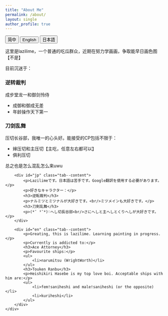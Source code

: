 ```yaml
---
title: "About Me"
permalink: /about/
layout: single
author_profile: true
---
```


<div>
    <div>
        <button class="btn btn--info" onclick="activeTab('cn')">简中</button>
        <button class="btn btn--info" onclick="activeTab('en')">English</button>
        <button class="btn btn--info" onclick="activeTab('jp')">日本語</button>
    </div> 
    <div class="tab--contentHolder">
        <div id="cn" class="tab--content">
            <p>这里是lazilime，一个普通的吃瓜群众，近期在努力学画画，争取能早日画色图【不是】</p>
            <p>目前沉迷于：</p>
            <h3>逆转裁判</h3>
            <p>成步堂龙一和御剑怜侍</p>
            <ul>
                <li>成御和御成无差</li>
                <li>年龄操作天下第一</li>
            </ul>
            <h3>刀剑乱舞</h3>
            <p>压切长谷部，我唯一的心头好。能接受的CP包括不限于：</p>
            <ul>
                <li>婶压切和主压切【主吃，任意左右都可以】</li>
                <li>俱利压切</li>
            </ul>
            <p>总之也是怎么混乱怎么来uwu</p>
        </div>
        
        <div id="jp" class="tab--content">
            <p>Lazilimeです。日本語は苦手です。Google翻訳を使用する必要があります。</p>
            <p>好きなキャラクター：</p>
            <h3>逆転裁判</h3>
            <p>ナルミツとミツナルが大好きです。<br/>ミツメインも大好きです。</p>
            <h3>刀剣乱舞</h3>
            <p>(*¯ ³¯*)♡へし切長谷部<br/>さにへしと主へしとくりへしが大好きです。</p>
        </div>

        <div id="en" class="tab--content">
            <p>Greating, this is lazilime. Learning painting in progress.</p>
            <p>Currently is addicted to:</p>
            <h3>Ace Attorney</h3>
            <p>Favourite ships:</p>
            <ul>
                <li>narumitsu (WrightWorth)</li>
            </ul>
            <h3>Touken Ranbu</h3>
            <p>Heishikiri Hasebe is my top love boi. Acceptable ships with him are:</p>
            <ul>
                <li>fem!saniheshi and male!saniheshi (or the opposite)</li>
                <li>kuriheshi</li>
            </ul>
        </div>
    </div>
</div>
 